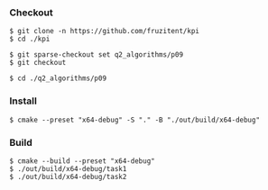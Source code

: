 ### Checkout
```shell
$ git clone -n https://github.com/fruzitent/kpi
$ cd ./kpi

$ git sparse-checkout set q2_algorithms/p09
$ git checkout

$ cd ./q2_algorithms/p09
```

### Install
```shell
$ cmake --preset "x64-debug" -S "." -B "./out/build/x64-debug"
```

### Build
```shell
$ cmake --build --preset "x64-debug"
$ ./out/build/x64-debug/task1
$ ./out/build/x64-debug/task2
```
